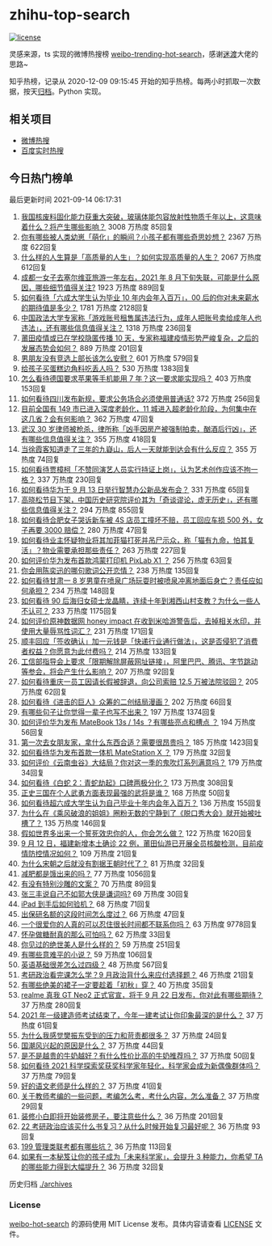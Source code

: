 # zhihu-top-search

[![license](https://img.shields.io/github/license/Arrackisarookie/zhihu-top-search)](https://github.com/Arrackisarookie/zhihu-top-search/blob/master/LICENSE)

灵感来源，ts 实现的微博热搜榜 [weibo-trending-hot-search](https://github.com/justjavac/weibo-trending-hot-search)，感谢[迷渡](https://github.com/justjavac)大佬的思路~

知乎热榜，记录从 2020-12-09 09:15:45 开始的知乎热榜。每两小时抓取一次数据，按天[归档](./archives)。Python 实现。

## 相关项目
+ [微博热搜](https://github.com/Arrackisarookie/weibo-hot-search)
+ [百度实时热搜](https://github.com/Arrackisarookie/baidu-hot-search)

## 今日热门榜单

<!-- Rank Begin -->

最后更新时间 2021-09-14 06:17:31

1. [我国核废料固化能力获重大突破，玻璃体能包容放射性物质千年以上，这意味着什么？将产生哪些影响？](https://www.zhihu.com/question/486381917) 3008 万热度 85回复
1. [你有哪些被人类幼崽「萌化」的瞬间？小孩子都有哪些奇思妙想？](https://www.zhihu.com/question/484861360) 2367 万热度 622回复
1. [什么样的人生算是「高质量的人生」？如何实现高质量的人生？](https://www.zhihu.com/question/484787266) 2067 万热度 612回复
1. [成都一女子去塞尔维亚旅游一年左右，2021 年 8 月下旬失联，可能是什么原因，哪些细节值得关注?](https://www.zhihu.com/question/486405552) 1923 万热度 889回复
1. [如何看待「六成大学生认为毕业 10 年内会年入百万」，00 后的你对未来薪水的期待值是多少？](https://www.zhihu.com/question/486516310) 1781 万热度 2128回复
1. [中国政法大学专家称「游戏账号租售属违法行为，成年人把账号卖给成年人也违法」，还有哪些信息值得关注？](https://www.zhihu.com/question/486492173) 1318 万热度 236回复
1. [莆田疫情或已在学校隐匿传播 10 天，专家称福建疫情形势严峻复杂，之后的发展态势会如何？](https://www.zhihu.com/question/486502824) 889 万热度 201回复
1. [男朋友没有竞选上部长该怎么安慰？](https://www.zhihu.com/question/485844506) 601 万热度 579回复
1. [给孩子买蛋糕边角料吃丢人吗？](https://www.zhihu.com/question/485942567) 530 万热度 1383回复
1. [怎么看待德国要求苹果等手机能用 7 年？这一要求能实现吗？](https://www.zhihu.com/question/484983123) 403 万热度 153回复
1. [如何看待四川发布新规，要求公务场合必须使用普通话?](https://www.zhihu.com/question/486554112) 372 万热度 256回复
1. [目前全国有 149 市已进入深度老龄化，11 城进入超老龄化阶段，为何集中在这几省？会有何影响？](https://www.zhihu.com/question/486496551) 362 万热度 47回复
1. [武汉 30 岁律师被枪杀，律所称「凶手因房产被强制拍卖，酗酒后行凶」，还有哪些信息值得关注？](https://www.zhihu.com/question/486563133) 355 万热度 418回复
1. [当徐霞客知道走了三年的九嶷山，后人一天就能到达会有什么反应？](https://www.zhihu.com/question/485205460) 355 万热度 74回复
1. [如何看待贾樟柯「不赞同演艺人员实行持证上岗」，认为艺术创作应该不拘一格？](https://www.zhihu.com/question/486531581) 337 万热度 230回复
1. [如何看待华为于 9 月 13 日举行智慧办公新品发布会？](https://www.zhihu.com/question/486631170) 331 万热度 65回复
1. [高晓松节目下架，中国历史研究院评价其为「奇谈谬论，虚无历史」，还有哪些信息值得关注？](https://www.zhihu.com/question/486325875) 294 万热度 855回复
1. [如何看待合肥女子哭诉新车被 4S 店员工撞坏不赔，员工回应车损 500 外，女子再要 3000 赔偿？](https://www.zhihu.com/question/486239558) 280 万热度 47回复
1. [如何看待业主怀疑物业将其加菲猫打死并吊尸示众，称「猫有九命，怕其复活」？物业需要承担那些责任？](https://www.zhihu.com/question/486319428) 263 万热度 227回复
1. [如何评价华为发布首款鸿蒙打印机 PixLab X1 ？](https://www.zhihu.com/question/486630580) 256 万热度 63回复
1. [你会用陈奕迅的哪句歌词公开恋情？](https://www.zhihu.com/question/318733576) 238 万热度 135回复
1. [如何看待甘肃一 8 岁男童在喷泉广场玩耍时被喷泉冲离地面后身亡？责任应如何承担？](https://www.zhihu.com/question/486101418) 234 万热度 148回复
1. [如何看待 90 后海归女硕士龙晶睛，连续十年到湘西山村支教？为什么一些人不认可？](https://www.zhihu.com/question/485704685) 233 万热度 1175回复
1. [如何评价原神数据网 honey impact 在收到米哈游警告后，去掉相关水印，并使用大量辱骂性词汇？](https://www.zhihu.com/question/486383331) 231 万热度 171回复
1. [顺丰回应「签收确认」加一元钱是「快递行业通行做法」，这是否侵犯了消费者权益？你愿意为此付费吗？](https://www.zhihu.com/question/486346723) 214 万热度 133回复
1. [工信部指导会上要求「限期解除屏蔽网址链接」，阿里巴巴、腾讯、字节跳动等参会，将会产生什么影响？](https://www.zhihu.com/question/486226124) 207 万热度 92回复
1. [如何看待重庆一员工因请长假被辞退，向公司索赔 12.5 万被法院驳回？](https://www.zhihu.com/question/485909158) 205 万热度 62回复
1. [如何看待《进击的巨人》众筹的二创结局漫画？](https://www.zhihu.com/question/486052547) 202 万热度 66回复
1. [有哪些句子让你觉得一辈子也写不出来？](https://www.zhihu.com/question/452901323) 197 万热度 1374回复
1. [如何评价华为发布 MateBook 13s / 14s ？有哪些亮点和槽点 ？](https://www.zhihu.com/question/486628204) 194 万热度 56回复
1. [第一次去女朋友家，拿什么东西合适？需要很昂贵吗？](https://www.zhihu.com/question/335168600) 185 万热度 1423回复
1. [如何看待华为发布首款一体机 MateStation X ？](https://www.zhihu.com/question/486632049) 179 万热度 32回复
1. [如何评价《云南虫谷》大结局？你对这一季的鬼吹灯系列满意吗？](https://www.zhihu.com/question/486591709) 179 万热度 34回复
1. [如何看待《白蛇 2：青蛇劫起》口碑两极分化？](https://www.zhihu.com/question/474532820) 173 万热度 308回复
1. [正史三国在个人武勇方面表现最强的武将是谁？](https://www.zhihu.com/question/478069814) 168 万热度 50回复
1. [如何看待超六成大学生认为自己毕业十年内会年入百万？](https://www.zhihu.com/question/486522158) 136 万热度 155回复
1. [为什么在《乘风破浪的姐姐》圈粉无数的宁静到了《脱口秀大会》就开始被吐槽了？](https://www.zhihu.com/question/485286171) 135 万热度 146回复
1. [假如世界多出来一个誓死效忠你的人，你会怎么做？](https://www.zhihu.com/question/462848357) 122 万热度 1620回复
1. [9 月 12 日，福建新增本土确诊 22 例，莆田仙游已开展全员核酸检测，目前疫情防控情况如何？](https://www.zhihu.com/question/486488032) 109 万热度 21回复
1. [为什么宋朝之后就没有割据王朝时代了？](https://www.zhihu.com/question/480511791) 81 万热度 32回复
1. [减肥都是饿出来的吗？](https://www.zhihu.com/question/446278658) 77 万热度 1056回复
1. [有没有特别沙雕的文案？](https://www.zhihu.com/question/472643846) 70 万热度 89回复
1. [张三丰说自己不如郭大侠是谦词吗?](https://www.zhihu.com/question/479479515) 69 万热度 30回复
1. [iPad 到手后如何验机？](https://www.zhihu.com/question/282974354) 68 万热度 71回复
1. [出保研名额的这段时间怎么度过？](https://www.zhihu.com/question/484292018) 66 万热度 47回复
1. [一个很爱你的人真的可以忍住很长时间都不联系你吗？](https://www.zhihu.com/question/394874619) 63 万热度 9778回复
1. [怀孕做糖耐真的那么可怕吗？](https://www.zhihu.com/question/485932514) 62 万热度 33回复
1. [你见过的绝世美人是什么样的？](https://www.zhihu.com/question/480530014) 59 万热度 251回复
1. [有哪些意难平的小说？](https://www.zhihu.com/question/444454638) 59 万热度 106回复
1. [英语基础很差怎么过四级？](https://www.zhihu.com/question/64985067) 48 万热度 567回复
1. [考研政治看完课怎么学？9 月政治背什么来应付选择题？](https://www.zhihu.com/question/481965825) 46 万热度 21回复
1. [有哪些绝美的裙子一定要趁着「初秋」穿？](https://www.zhihu.com/question/483563886) 40 万热度 35回复
1. [realme 真我 GT Neo2 正式官宣，将于 9 月 22 日发布，你对此有哪些期待？](https://www.zhihu.com/question/486511024) 37 万热度 280回复
1. [2021 年一级建造师考试结束了，今年一建考试让你印象最深的是什么？](https://www.zhihu.com/question/486377665) 37 万热度 61回复
1. [为什么我感觉樊振东受到的压力和苛责都很多？](https://www.zhihu.com/question/485822778) 37 万热度 24回复
1. [国潮风兴起的原因是什么？](https://www.zhihu.com/question/460932590) 37 万热度 44回复
1. [是不是越贵的牛奶越好？有什么性价比高的牛奶推荐吗？](https://www.zhihu.com/question/465085235) 37 万热度 50回复
1. [如何看待 2021 科学探索奖获奖科学家年轻化，科学家会成为新偶像群体吗？](https://www.zhihu.com/question/486528034) 37 万热度 79回复
1. [好的语文老师是什么样的？](https://www.zhihu.com/question/485724880) 37 万热度 41回复
1. [关于教师考编的一些问题，考编怎么考，考什么内容，怎么准备？](https://www.zhihu.com/question/467687421) 37 万热度 29回复
1. [装修小白即将开始装修房子，要注意些什么？](https://www.zhihu.com/question/368485703) 36 万热度 201回复
1. [22 考研政治应该买什么书复习？从什么时候开始复习最好呢？](https://www.zhihu.com/question/465118959) 36 万热度 93回复
1. [199 管理类联考都有哪些坑？](https://www.zhihu.com/question/312937027) 36 万热度 113回复
1. [如果有一本秘笈让你的孩子成为「未来科学家」，会提升 3 种能力，你希望 TA 的哪些能力得到大幅提升？](https://www.zhihu.com/question/485475210) 36 万热度 32回复
<!-- Rank End -->

历史归档 [./archives](./archives)

### License

[weibo-hot-search](https://github.com/Arrackisarookie/zhihu-top-search) 的源码使用 MIT License 发布。具体内容请查看 [LICENSE](./LICENSE) 文件。
